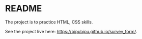 # README
The project is to practice HTML, CSS skills.

See the project live here: https://bipubipu.github.io/survey_form/.